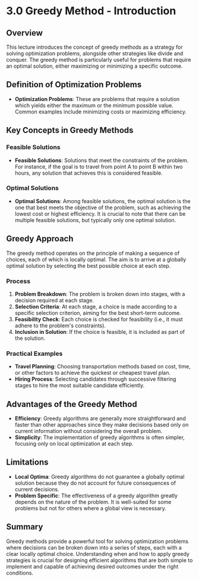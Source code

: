 # 3.0 Greedy Method - Introduction

## Overview

This lecture introduces the concept of greedy methods as a strategy for solving optimization problems, alongside other strategies like divide and conquer. The greedy method is particularly useful for problems that require an optimal solution, either maximizing or minimizing a specific outcome.

## Definition of Optimization Problems

- **Optimization Problems**: These are problems that require a solution which yields either the maximum or the minimum possible value. Common examples include minimizing costs or maximizing efficiency.

## Key Concepts in Greedy Methods

### Feasible Solutions

- **Feasible Solutions**: Solutions that meet the constraints of the problem. For instance, if the goal is to travel from point A to point B within two hours, any solution that achieves this is considered feasible.

### Optimal Solutions

- **Optimal Solutions**: Among feasible solutions, the optimal solution is the one that best meets the objective of the problem, such as achieving the lowest cost or highest efficiency. It is crucial to note that there can be multiple feasible solutions, but typically only one optimal solution.

## Greedy Approach

The greedy method operates on the principle of making a sequence of choices, each of which is locally optimal. The aim is to arrive at a globally optimal solution by selecting the best possible choice at each step.

### Process

1. **Problem Breakdown**: The problem is broken down into stages, with a decision required at each stage.
2. **Selection Criteria**: At each stage, a choice is made according to a specific selection criterion, aiming for the best short-term outcome.
3. **Feasibility Check**: Each choice is checked for feasibility (i.e., it must adhere to the problem's constraints).
4. **Inclusion in Solution**: If the choice is feasible, it is included as part of the solution.

### Practical Examples

- **Travel Planning**: Choosing transportation methods based on cost, time, or other factors to achieve the quickest or cheapest travel plan.
- **Hiring Process**: Selecting candidates through successive filtering stages to hire the most suitable candidate efficiently.

## Advantages of the Greedy Method

- **Efficiency**: Greedy algorithms are generally more straightforward and faster than other approaches since they make decisions based only on current information without considering the overall problem.
- **Simplicity**: The implementation of greedy algorithms is often simpler, focusing only on local optimization at each step.

## Limitations

- **Local Optima**: Greedy algorithms do not guarantee a globally optimal solution because they do not account for future consequences of current decisions.
- **Problem Specific**: The effectiveness of a greedy algorithm greatly depends on the nature of the problem. It is well-suited for some problems but not for others where a global view is necessary.

## Summary

Greedy methods provide a powerful tool for solving optimization problems where decisions can be broken down into a series of steps, each with a clear locally optimal choice. Understanding when and how to apply greedy strategies is crucial for designing efficient algorithms that are both simple to implement and capable of achieving desired outcomes under the right conditions.
